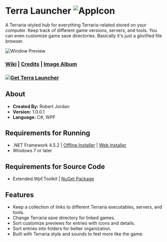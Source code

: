 # Terra Launcher ![AppIcon](https://i.imgur.com/x4eChND.png)
A Terraria-styled hub for everything Terraria-related stored on your computer. Keep track of different game versions, servers, and tools. You can even customize game save directories. Basically it's just a glorified file browser.

![Window Preview](https://i.imgur.com/pdEhK5S.png)

### [Wiki](https://github.com/trigger-death/TerraLauncher/wiki) | [Credits](https://github.com/trigger-death/TerraLauncher/wiki/Credits) | [Image Album](https://imgur.com/a/Qh7aX)

### [![Get Terra Launcher](https://i.imgur.com/8nZihFe.png)](https://github.com/trigger-death/TerraLauncher/releases/tag/1.0.0.1)

## About

* **Created By:** Robert Jordan
* **Version:** 1.0.0.1
* **Language:** C#, WPF

## Requirements for Running
* .NET Framework 4.5.2 | [Offline Installer](https://www.microsoft.com/en-us/download/details.aspx?id=42642) | [Web Installer](https://www.microsoft.com/en-us/download/details.aspx?id=42643)
* Windows 7 or later

## Requirements for Source Code
* Extended.Wpf.Toolkit | [NuGet Package](https://www.nuget.org/packages/Extended.Wpf.Toolkit/)

## Features
* Keep a collection of links to different Terraria executables, servers, and tools.
* Change Terraria save directory for linked games.
* Sort customize previews for entries with icons and details.
* Sort entries into folders for better organization.
* Built with Terraria style and sounds to feel more like the game.
